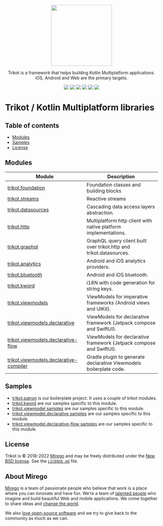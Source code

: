 <div align="center">
  <img src="https://user-images.githubusercontent.com/11348/158435852-861b0ea1-b895-452b-abd4-029ccd6f5b86.svg" width="200" />
  <p>Trikot is a framework that helps building Kotlin Multiplatform applications.<br />iOS, Android and Web are the primary targets.</p>
  <a href="https://github.com/mirego/trikot/tags"><img src="https://img.shields.io/github/tag/mirego/trikot.svg?label=latest%20release"></a>
  <img src="https://img.shields.io/maven-metadata/v?label=latest%20dev&metadataUrl=https%3A%2F%2Fmirego-maven.s3.amazonaws.com%2Fpublic%2Fcom%2Fmirego%2Ftrikot%2FtrikotFoundation%2Fmaven-metadata.xml" />
  <a href="http://kotlinlang.org"><img src="https://img.shields.io/badge/kotlin-1.6.10-blue.svg?logo=kotlin" /></a>
  <a href="https://github.com/mirego/trikot/actions/workflows/ci.yml"><img src="https://github.com/mirego/trikot/actions/workflows/ci.yml/badge.svg" /></a>
  <a href="https://github.com/mirego/trikot/actions/workflows/cd.yml"><img src="https://github.com/mirego/trikot/actions/workflows/cd.yml/badge.svg" /></a>
  <a href="https://opensource.org/licenses/BSD-3-Clause"><img src="https://img.shields.io/badge/License-BSD_3--Clause-blue.svg" /></a>
</div>

# Trikot / Kotlin Multiplatform libraries

## Table of contents

- [Modules](#modules)
- [Samples](#samples)
- [License](#license)

## Modules

| Module                                                                             | Description                                                         |
|------------------------------------------------------------------------------------|---------------------------------------------------------------------|
| [trikot.foundation](./trikot-foundation)                                           | Foundation classes and building blocks                              |
| [trikot.streams](./trikot-streams)                                                 | Reactive streams                                                    |
| [trikot.datasources](./trikot-datasources)                                         | Cascading data access layers abstraction.                           |
| [trikot.http](./trikot-http)                                                       | Multiplatform http client with native platform implementations.     |
| [trikot.graphql](./trikot-graphql)                                                 | GraphQL query client built over trikot.http and trikot.datasources. |
| [trikot.analytics](./trikot-analytics)                                             | Android and iOS analytics providers.                                |
| [trikot.bluetooth](./trikot-bluetooth)                                             | Android and iOS bluetooth.                                          |
| [trikot.kword](./trikot-kword)                                                     | i18N with code generation for string keys.                          |
| [trikot.viewmodels](./trikot-viewmodels)                                           | ViewModels for imperative frameworks (Android views and UIKit).     |
| [trikot.viewmodels.declarative](./trikot-viewmodels-declarative)                   | ViewModels for declarative framework (Jetpack compose and SwiftUI). |
| [trikot.viewmodels.declarative-flow](./trikot-viewmodels-declarative-flow)         | ViewModels for declarative framework (Jetpack compose and SwiftUI). |
| [trikot.viewmodels.declarative-compiler](./trikot-viewmodels-declarative-compiler) | Gradle plugin to generate declarative Viewmodels boilerplate code.  |

## Samples

- [trikot.patron](https://github.com/mirego/trikot.patron) is our boilerplate project. It uses a couple of trikot modules.
- [trikot.kword](./trikot-kword/sample) are our samples specific to this module.
- [trikot.viewmodel samples](./trikot-viewmodels/sample) are our samples specific to this module.
- [trikot.viewmodel.declarative samples](./trikot-viewmodels-declarative/sample) are our samples specific to this module.
- [trikot.viewmodel.declarative-flow samples](./trikot-viewmodels-declarative-flow/sample) are our samples specific to this module.

## License

Trikot is © 2018-2022 [Mirego](https://www.mirego.com) and may be freely distributed under the [New BSD license](http://opensource.org/licenses/BSD-3-Clause). See the [`LICENSE.md`](LICENSE.md) file.

## About Mirego

[Mirego](https://www.mirego.com) is a team of passionate people who believe that work is a place where you can innovate and have fun. We’re a team of [talented people](https://life.mirego.com) who imagine and build beautiful Web and mobile applications. We come together to share ideas and [change the world](http://www.mirego.org).

We also [love open-source software](https://open.mirego.com) and we try to give back to the community as much as we can.
